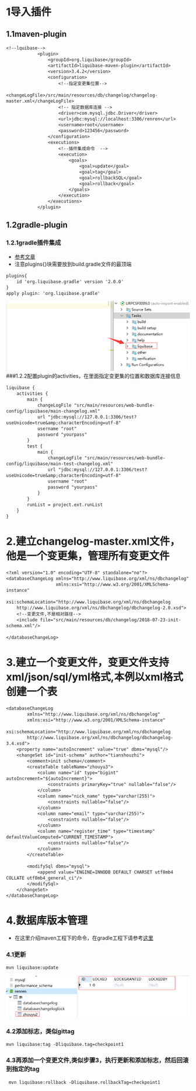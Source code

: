 # 1导入插件
## 1.1maven-plugin
```
<!--lquibase-->
            <plugin>
				<groupId>org.liquibase</groupId>
				<artifactId>liquibase-maven-plugin</artifactId>
				<version>3.4.2</version>
				<configuration>
                    <!--指定变更集位置-->
					<changeLogFile>/src/main/resources/db/changelog/changelog-master.xml</changeLogFile>
                    <!-- 指定数据库连接 -->
					<driver>com.mysql.jdbc.Driver</driver>
					<url>jdbc:mysql://localhost:3306/renren</url>
					<username>root</username>
					<password>123456</password>
				</configuration>
				<executions>
                    <!--插件集成命令  -->
					<execution>
						<goals>
							<goal>update</goal>
							<goal>tag</goal>
							<goal>rollbackSQL</goal>
							<goal>rollback</goal>
						</goals>
					</execution>
				</executions>
			</plugin>
```
## 1.2gradle-plugin
### 1.2.1gradle插件集成
* [参考文章](https://github.com/liquibase/liquibase-gradle-plugin)
* 注意plugins{}块需要放到build.gradle文件的最顶端
```
plugins{
	id 'org.liquibase.gradle' version '2.0.0'
}
apply plugin: 'org.liquibase.gradle'
```
![](./assets/2018-07-23-14-34-39.png)
###1.2.2配置plugin的activities，在里面指定变更集的位置和数据库连接信息
```
liquibase {
    activities {
        main {
            changeLogFile "src/main/resources/web-bundle-config/liquibase/main-changelog.xml"
            url "jdbc:mysql://127.0.0.1:3306/test?useUnicode=true&amp;characterEncoding=utf-8"
            username "root"
            password "yourpass"
        }
        test {
            main {
                changeLogFile "src/main/resources/web-bundle-config/liquibase/main-test-changelog.xml"
                url "jdbc:mysql://127.0.0.1:3306/test?useUnicode=true&amp;characterEncoding=utf-8"
                username "root"
                password "yourpass"
            }
        }
        runList = project.ext.runList
    }
}
```
# 2.建立changelog-master.xml文件，他是一个变更集，管理所有变更文件
```
<?xml version="1.0" encoding="UTF-8" standalone="no"?>
<databaseChangeLog xmlns="http://www.liquibase.org/xml/ns/dbchangelog"
                   xmlns:xsi="http://www.w3.org/2001/XMLSchema-instance"
                   xsi:schemaLocation="http://www.liquibase.org/xml/ns/dbchangelog
	http://www.liquibase.org/xml/ns/dbchangelog/dbchangelog-2.0.xsd">
    <!--变更文件,不是相对路径-->
    <include file="src/main/resources/db/changelog/2018-07-23-init-schema.xml"/>

</databaseChangeLog>

```
# 3.建立一个变更文件，变更文件支持xml/json/sql/yml格式,本例以xml格式创建一个表
```
<databaseChangeLog
        xmlns="http://www.liquibase.org/xml/ns/dbchangelog"
        xmlns:xsi="http://www.w3.org/2001/XMLSchema-instance"
        xsi:schemaLocation="http://www.liquibase.org/xml/ns/dbchangelog
        http://www.liquibase.org/xml/ns/dbchangelog/dbchangelog-3.4.xsd">
    <property name="autoIncrement" value="true" dbms="mysql"/>
    <changeSet id="init-schema" author="tianshouzhi">
        <comment>init schema</comment>
        <createTable tableName="zhouyu3">
            <column name="id" type="bigint" autoIncrement="${autoIncrement}">
                <constraints primaryKey="true" nullable="false"/>
            </column>
            <column name="nick_name" type="varchar(255)">
                <constraints nullable="false"/>
            </column>
            <column name="email" type="varchar(255)">
                <constraints nullable="false"/>
            </column>
            <column name="register_time" type="timestamp" defaultValueComputed="CURRENT_TIMESTAMP">
                <constraints nullable="false"/>
            </column>
        </createTable>

        <modifySql dbms="mysql">
            <append value="ENGINE=INNODB DEFAULT CHARSET utf8mb4 COLLATE utf8mb4_general_ci"/>
        </modifySql>
    </changeSet>
</databaseChangeLog>
```
# 4.数据库版本管理
* 在这里介绍maven工程下的命令，在gradle工程下请参考[这里](https://github.com/stevesaliman/liquibase-workshop)
### 4.1更新
```
mvn liquibase:update
```
![](assets/2018-07-21-13-31-28.png)
### 4.2添加标志，类似gittag
```
mvn liquibase:tag -Dliquibase.tag=checkpoint1
```
### 4.3再添加一个变更文件,类似步骤3，执行更新和添加标志，然后回滚到指定的tag
```
 mvn liquibase:rollback -Dliquibase.rollbackTag=checkpoint1
```
